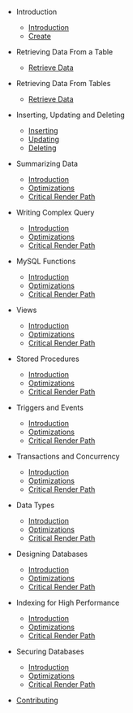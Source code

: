 - Introduction
  - [Introduction](intro/intro.md)
  - [Create](intro/create.md)

- Retrieving Data From a Table
  - [Retrieve Data](retrieve_single/select.md)

- Retrieving Data From Tables
  - [Retrieve Data](retrieve_multiple/select.md)

- Inserting, Updating and Deleting
  - [Inserting](update/insert.md)
  - [Updating](update/update.md)
  - [Deleting](update/delete.md)

- Summarizing Data  

  - [Introduction](performance/intro_performance.md)
  - [Optimizations](performance/network_performance.md)
  - [Critical Render Path](performance/path_performance.md)

- Writing Complex Query

  - [Introduction](performance/intro_performance.md)
  - [Optimizations](performance/network_performance.md)
  - [Critical Render Path](performance/path_performance.md)

- MySQL Functions

  - [Introduction](performance/intro_performance.md)
  - [Optimizations](performance/network_performance.md)
  - [Critical Render Path](performance/path_performance.md)
  
- Views

  - [Introduction](performance/intro_performance.md)
  - [Optimizations](performance/network_performance.md)
  - [Critical Render Path](performance/path_performance.md)

- Stored Procedures

  - [Introduction](performance/intro_performance.md)
  - [Optimizations](performance/network_performance.md)
  - [Critical Render Path](performance/path_performance.md)

- Triggers and Events

  - [Introduction](performance/intro_performance.md)
  - [Optimizations](performance/network_performance.md)
  - [Critical Render Path](performance/path_performance.md)

- Transactions and Concurrency

  - [Introduction](performance/intro_performance.md)
  - [Optimizations](performance/network_performance.md)
  - [Critical Render Path](performance/path_performance.md)

- Data Types 

  - [Introduction](performance/intro_performance.md)
  - [Optimizations](performance/network_performance.md)
  - [Critical Render Path](performance/path_performance.md)

- Designing Databases

  - [Introduction](performance/intro_performance.md)
  - [Optimizations](performance/network_performance.md)
  - [Critical Render Path](performance/path_performance.md)

- Indexing for High Performance

  - [Introduction](performance/intro_performance.md)
  - [Optimizations](performance/network_performance.md)
  - [Critical Render Path](performance/path_performance.md)

- Securing Databases

  - [Introduction](performance/intro_performance.md)
  - [Optimizations](performance/network_performance.md)
  - [Critical Render Path](performance/path_performance.md)


- [Contributing](contribution/index.md)
